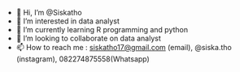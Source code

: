 - 👋 Hi, I’m @Siskatho
- 👀 I’m interested in data analyst
- 🌱 I’m currently learning R programming and python
- 💞️ I’m looking to collaborate on data analyst
- 📫 How to reach me : siskatho17@gmail.com (email), @siska.tho (instagram), 082274875558(Whatsapp)

<!---
Siskatho/Siskatho is a ✨ special ✨ repository because its `README.md` (this file) appears on your GitHub profile.
You can click the Preview link to take a look at your changes.
--->
